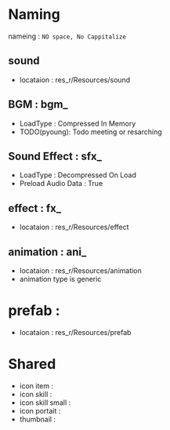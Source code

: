 # Naming

nameing : `NO space, No Cappitalize`


## sound

- locataion : res_r/Resources/sound


## BGM : bgm_

- LoadType : Compressed In Memory
- TODO(pyoung): Todo meeting or resarching


## Sound Effect : sfx_

- LoadType : Decompressed On Load
- Preload Audio Data : True



## effect : fx_

- locataion : res_r/Resources/effect



## animation : ani_

- locataion : res_r/Resources/animation
- animation type is generic


# prefab :

- locataion : res_r/Resources/prefab

# Shared

- icon item :
- icon skill :
- icon skill small : 
- icon portait :
- thumbnail : 